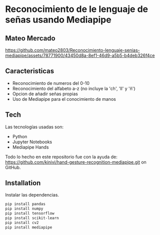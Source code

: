# Reconocimiento de le lenguaje de señas usando Mediapipe
## Mateo Mercado






https://github.com/mateo2803/Reconocimiento-lenguaje-senias-mediapipe/assets/78771900/43450d8a-8ef1-46d9-a5b5-b4deb326f4ce







## Caracteristicas

- Reconocimiento de numeros del 0-10
- Reconocimiento del alfabeto a-z (no incluye la 'ch', 'll' y 'ñ')
- Opcion de añadir señas propias
- Uso de Mediapipe para el conocimiento de manos

## Tech

Las tecnologías usadas son:
- Python
- Jupyter Notebooks
- Mediapipe Hands


Todo lo hecho en este repositorio fue con la ayuda de: https://github.com/kinivi/hand-gesture-recognition-mediapipe.git 
 on GitHub.

## Installation

Instalar las dependencias.

```sh
pip install pandas
pip install numpy
pip install tensorflow
pip install scikit-learn
pip install cv2
pip install mediapipe
```



